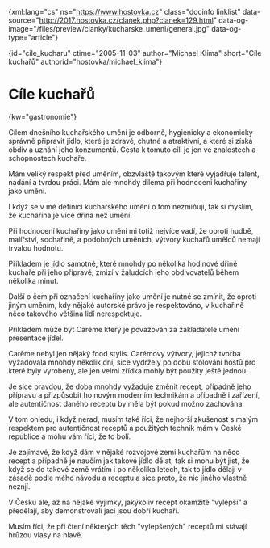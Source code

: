 
{xml:lang="cs" ns="https://www.hostovka.cz" class="docinfo linklist" data-source="http://2017.hostovka.cz/clanek.php?clanek=129.html" data-og-image="/files/preview/clanky/kucharske_umeni/general.jpg" data-og-type="article"}

{id="cile_kucharu" ctime="2005-11-03" author="Michael Klíma" short="Cíle kuchařů" authorid="hostovka/michael\_klima"}

# Cíle kuchařů

{kw="gastronomie"}

Cílem dnešního kuchařského umění je odborně, hygienicky a ekonomicky správně připravit jídlo, které je zdravé, chutné a atraktivní, a které si získá obdiv a uznání jeho konzumentů. Cesta k tomuto cíli je jen ve znalostech a schopnostech kuchaře.

Mám veliký respekt před uměním, obzvláště takovým které vyjadřuje talent, nadání a tvrdou práci. Mám ale mnohdy dilema při hodnocení kuchařiny jako umění.

I když se v mé definici kuchařského umění o tom nezmiňuji, tak si myslím, že kuchařina je více dřina než umění. 

Při hodnocení kuchařiny jako umění mi totiž nejvíce vadí, že oproti hudbě, malířství, sochařině, a podobných uměních, výtvory kuchařů umělců nemají trvalou hodnotu.

Příkladem je jídlo samotné, které mnohdy po několika hodinové dřině kuchaře při jeho přípravě, zmizí v žaludcích jeho obdivovatelů během několika minut.

Další o čem při označení kuchařiny jako umění je nutné se zmínit, že oproti jiným uměním, kdy nějaké autorské právo je respektováno, v kuchařině něco takového většina lidí nerespektuje.

Příkladem může být Carême který je považován za zakladatele umění presentace jídel.

Carême nebyl jen nějaký food stylis. Carémovy výtvory, jejichž tvorba vyžadovala mnohdy několik dní, sice vydržely po dobu stolování hostů pro které byly vyrobeny, ale jen velmi zřídka mohly být použity ještě jednou.

Je sice pravdou, že doba mnohdy vyžaduje změnit recept, případně jeho přípravu a přizpůsobit ho novým moderním technikám a případně i zařízení, ale autentičnost daného receptu by měla být pokud možno zachována.

V tom ohledu, i když nerad, musím také říci, že nejhorší zkušenost s malým respektem pro autentičnost receptů a použitých technik mám v České republice a mohu vám říci, že to bolí.

Je zajímavé, že když dám v nějaké rozvojové zemi kuchařům na něco recept a případně je naučím jak takové jídlo dělat, tak si mohu být jist, že když se do takové země vrátím i po několika letech, tak to jídlo dělají v zásadě podle mého návodu a receptu a sice proto, že nic jiného vlastně neznjí.

V Česku ale, až na nějaké výjimky, jakýkoliv recept okamžitě "vylepší" a předělají, aby demonstrovali jací jsou dobří kuchaři.

Musím říci, že při čtení některých těch "vylepšených" receptů mi stávají hrůzou vlasy na hlavě.

